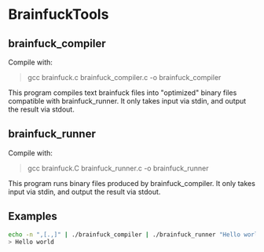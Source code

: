 # BrainfuckTools

## brainfuck_compiler

Compile with:
> gcc brainfuck.c brainfuck_compiler.c -o brainfuck_compiler

This program compiles text brainfuck files into "optimized" binary files
compatible with brainfuck_runner.
It only takes input via stdin, and output the result via stdout.

## brainfuck_runner

Compile with:
> gcc brainfuck.C brainfuck_runner.c -o brainfuck_runner

This program runs binary files produced by brainfuck_compiler.
It only takes input via stdin, and output the result via stdout.

## Examples

```bash
echo -n ",[.,]" | ./brainfuck_compiler | ./brainfuck_runner "Hello world"
> Hello world
```
